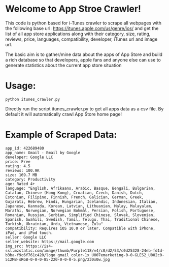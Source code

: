 # Welcome to App Stroe Crawler!

This code is python based for i-Tunes crawler to scrape all webpages with the following base url: https://itunes.apple.com/us/genre/ios/ and get the list of all app store applications along with their category, size, rating, reviews, price, languages, compatibility, developer, iTunes url and image url.

The basic aim is to gather/mine data about the apps of App Store and build a rich database so that developers, apple fans and anyone else can use to generate statistics about the current app store situation



# Usage:
```
python itunes_crawler.py
```
Directly run the script itunes_crawler.py to get all apps data as a csv file. By default it will automatically crawl App Store home page!

# Example of Scraped Data:
```
app_id: 422689480
app_name: Gmail - Email by Google
developer: Google LLC
price: Free
rating: 4.5
reviews: 100.9K
size: 169.7 MB
category: Productivity
age: Rated 4+
language: "English, Afrikaans, Arabic, Basque, Bengali, Bulgarian, Catalan, Chinese (Hong Kong), Croatian, Czech, Danish, Dutch, Estonian, Filipino, Finnish, French, Galician, German, Greek, Gujarati, Hebrew, Hindi, Hungarian, Icelandic, Indonesian, Italian, Japanese, Kannada, Korean, Latvian, Lithuanian, Malay, Malayalam, Marathi, Norwegian, Norwegian Bokmål, Persian, Polish, Portuguese, Romanian, Russian, Serbian, Simplified Chinese, Slovak, Slovenian, Spanish, Swahili, Swedish, Tamil, Telugu, Thai, Traditional Chinese, Turkish, Ukrainian, Urdu, Vietnamese, Zulu"
compatibility: Requires iOS 10.0 or later. Compatible with iPhone, iPad, and iPod touch.
seller: Google LLC
seller_website: https://mail.google.com
img_src: https://is4-ssl.mzstatic.com/image/thumb/Purple118/v4/c0/d2/53/c0d25328-24eb-fd1d-b3ba-f9c6f761c420/logo_gmail_color-1x_U007emarketing-0-0-GLES2_U002c0-512MB-sRGB-0-0-0-85-220-0-0-0-5.png/230x0w.jpg
```
